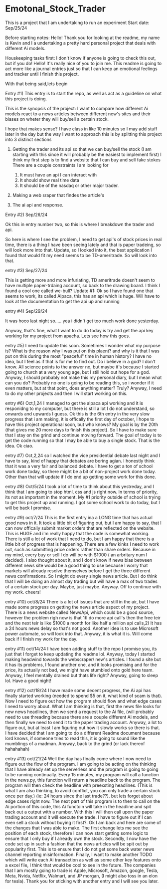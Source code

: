 # Emotonal_Stock_Trader
This is a project that I am undertaking to run an experiment
Start date: Sep/25/24

Before starting notes:
Hello! Thank you for looking at the readme, my name is Kevin and I a undertaking a pretty hard personal project that deals with different Ai models.

Houskeeping tasks first:
I don't know if anyone is going to check this out, but if you do! Hello! It's really nice of you to join me.
This readme is going to act more like a journal entries just so that I can keep an emotional feelings and tracker until I finish this project.

With that being said,lets begin


Entry #1) 
This entry is to start the repo, as well as act as a guideline on what this project is doing.

This is the synopsis of the project:
	I want to compare how different Ai models react to a news articles between different new's sites and their biases on wheter they will buy/sell a certain stock.

I hope that makes sense?
I have class in like 10 minutes so I may add stuff later in the day but the way I want to approach this is by splitting this project into 3 distinct sections

1) Getting the trader and its api so that we can buy/sell the stock (I am starting with this since it will probably be the easiest to implement first)
	I think my first step is to find a website that I can buy and sell fake stokes
	There are a couple constraints I am looking for
	1) It must have an api I can interact with
	2) It should show real time data
	3) It should be of the nasdaq or other major trader.
		


2) Making a web sraper that findes the article's
3) The ai api and response.


Entry #2) Sep/26/24

Ok this in entry number two, so this is where I breakdown the trader and api.

So here is where I see the problem, I need to get api's of stock prices in real time, there is a thing I have been seeing lately and that is paper tradeing, so will look more into that.
Update, so I looked into it, the best application I found that would fit my need seems to be TD-ameritrade. So will look into that.

entry #3) Sep/27/24

This is getting more and more infuriating, TD ameritrade doesn't seem to have multiple paper-trdaing account, so back to the drawing board. I think I found a cool one called we-bull?
Update #1: Ok so I have found one that seems to work, its called Alpaca, this has an api which is huge. Will have to look at the documentation to get the api up and running

entry #4) Sep/29/24

It was hoco last night so..... yea i didn't get too much work done yesterday.

Anyway, that's fine, what I want to do do today is try and get the api key working for my project from apacha. Lets see how this goes.

entry #5) I need to update this soon. Sometimes I wonder what my purpose is? What is the reason why I was put on this plaent? and why is it that I was put on this during the most "peaceful"
time in human history? I have no idea, but I feel as if that is for me to find out. Do i believe in a god? I don't know. All science points to the answer no, but maybe it's because I started going to church 
at a very young age, but I still hold out hope for a god. Anyway, I should probably not make this my personal diary, but I mean what can you do? Probably no one is going to be reading this, so i wonder if 
it even matters, but at that point, does anything matter? Truly? Anyway, I need to do my other projects and then I will start working on this. 

entry #6) Oct,1,24
I managed to get the alpaca api working and it is responidng to my computer, but there is still a lot I do not understand, so onwards and upwards I guess.
Ok this is the 6th entry in the very slow progress that i am making, it is offically the first day of october, I hope to have this project operational soon, but who knows? My goal is by 
the 20th (that gives me 20 more days to finish this project). So I have to make sure that I stay on the grind and continue moving forward. The goal of today is to get the code running so
that I may be able to buy a single stock. That is the idea. 
Ok ciao.


entry #7) Oct,2,24
so I watched the vice presidential debate last night and I have to say, kind of happy that debates are boring agian. I honestly think that it was a very 
fair and balanced debate. I have to get a ton of school work done today, so there might be a bit of non-project work done today.
Other than that will update if I do end up getting some work for this done.


entry #8) Oct/5/24
I took a lot of time to think about this yestreday, and I think that I am going to stop html, css and js right now. In terms of priority, its not as important in the moment. My #1 priority outside of school is trying
to get this project up and running. I got some school work to do today, but I will be back I promise. 

entry #9) oct/7/24
This is the first entry ina a LONG time that has actual good news in it. It took a little bit of figuring out, but I am happy to say, that I can now offically submit market orders that are reflected
on the website. This is HUGE and i'm really happy that the code is somewhat working. There is still a lot of work that I need to do, but I am happy that there is a little bit of progress that is 
happening. There are a few kinks I need to work out, such as submitting price orders rather than share orders. Because in my mind, every buy or sell I do will be with $1000 ( an arbritary num I decided). I also thought about it, and I don't know if news bias between different news site would be a good thing to use because I worry that markets will already
resolve themselves before I get the three different news confirmations. So I might do every single news article. But I do think that I will be doing an almost day trading but will have a max
of two trades of a certain stock per day. Maybe, just maybe. Anyway. Off to continue with my work. cheers!

entry #10) oct/8/24
There is a lot of issues that are still in the air, but I have made some progress on getting the news article aspect of my project. There is a news website called NewsApi, which could be 
a good source, however the problem righ now is that 1)I do more api call's then the free teir and the next teir is like $1000 a month for like half a million api calls,2) It has a 24 hours news delay
so that's not good. Another idea is to use Microsoft power automate, so will look into that. Anyway, it is what it is. Will come back if I finish my work for the day.


entry #11) oct/14/24
I have been adding stuff to the repo I promise you, its just that I forget to keep updating the readme lol. Anyway, today I started making headwind towards the webscraper/ new's articles. I found
a site but it has its problems, I found another one, and it looks promising and for the price, its actually not bad, we might have stumbled onto gold here team. Anyway, I feel mentally drained
but thats life right? Anyway, going to sleep lol. Have a good night!

entry #12) oct/18/24
I have made some decent progress, the Ai api has finally started working (needed to spend $5 on it, what kind of scam is that). Now I need to figure out how the program should flow and
what edge cases I need to worry about. What I am thinking is that, first the news file looks for new news headlines, then we send a request to the Ai file, (will probably need to use threading
because there are a couple different Ai models, and then finally we need to send it to the paper trading account. Anyway, a lot to figure out, but at least I am figuring out how it slowly works
so there is that. I have decided that I am going to do a different Readme document because lord knows, if someone tries to read this, it is going to sound like the mumblings of a madman.
Anyway, back to the grind (or lack thereof hahahahah)

entry #13) oct/21/24
Well the day has finally come where I now need to figure out the flow of the program. I am going to be acting on the thinking that I have already set up the serverless and the program is going to
going to be running continually. Every 15 minutes, my program will call a function in the news.py, this function will return a headline back to the program. The program will then check the headline
with preexsting headlines. (This is what I am also thinking, to avoid conflict, you can only trade a certain stock once per day.) (ie: 24 hours since the last trade??). but lets forget about
edge cases right now. The next part of this program is to then to call on the Ai portion of this code, this Ai functoin will take in the headline and spit back out a output with a number. With this
I will then call upon the paper trading account and it will execute the trade. I have to figure out if I can even sell a stock without buying it first?. Ok I am back and here are some of the changes
that I was able to make. The first change lets me see the position of each stock, therefore I can now start getting some logic to ensure that I only buy if I already own the stock. Secondly, I now
have the code set up in such a fashion that the news articles will be spit out by popularity first. This is to ensure that I do not get some back water news channel reporting misinformation.
Finally, I want to make another TODO which will write each Ai transaction as well as some other key features onto a excel file, I think that would be cool to see in the future. The companies that I
am mostly going to trade is Apple, Microsoft, Amazon, google, Tesla, Meta, Nvida, Netflix, Walmart, and JP morgan, (I might also toss in an elon for tesla). Thank you for sticking with another entry
and I will see you later. 
